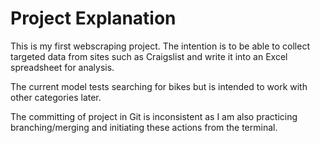 # Project Explanation

This is my first webscraping project. The intention is to be able to collect targeted data from sites such as Craigslist and write it into an Excel spreadsheet for analysis.

The current model tests searching for bikes but is intended to work with other categories later.

The committing of project in Git is inconsistent as I am also practicing branching/merging and initiating these actions from the terminal.